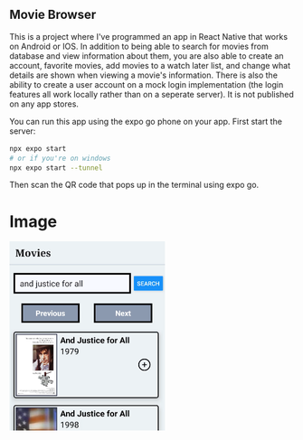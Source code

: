 ## Movie Browser

This is a project where I've programmed an app in React Native that works on Android or IOS. In addition 
to being able to search for movies from database and view information about them, you are also able to 
create an account, favorite movies, add movies to a watch later list, and change what details are shown when
viewing a movie's information. There is also the ability to create a user account on a mock login 
implementation (the login features all work locally rather than on a seperate server). It is not published
on any app stores.

You can run this app using the expo go phone on your app. First start the server:

```bash
npx expo start
# or if you're on windows
npx expo start --tunnel
```

Then scan the QR code that pops up in the terminal using expo go.

# Image

![Example image of the app](./assets/search-screen-example.png "Example image of the app")